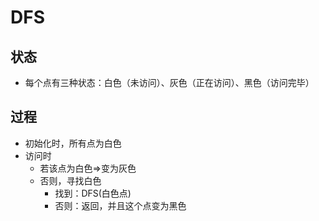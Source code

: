 # DFS

## 状态
- 每个点有三种状态：白色（未访问）、灰色（正在访问）、黑色（访问完毕）

## 过程
- 初始化时，所有点为白色
- 访问时
  - 若该点为白色=>变为灰色
  - 否则，寻找白色
    - 找到：DFS(白色点)
    - 否则：返回，并且这个点变为黑色